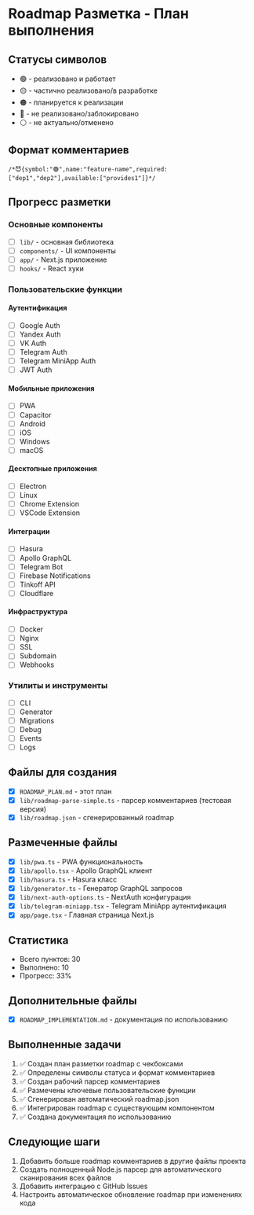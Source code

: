 # Roadmap Разметка - План выполнения

## Статусы символов
- 🟢 - реализовано и работает
- 🟡 - частично реализовано/в разработке  
- 🟠 - планируется к реализации
- 🔴 - не реализовано/заблокировано
- ⚪ - не актуально/отменено

## Формат комментариев
```
/*😈{symbol:"🟢",name:"feature-name",required:["dep1","dep2"],available:["provides1"]}*/
```

## Прогресс разметки

### Основные компоненты
- [ ] `lib/` - основная библиотека
- [ ] `components/` - UI компоненты
- [ ] `app/` - Next.js приложение
- [ ] `hooks/` - React хуки

### Пользовательские функции

#### Аутентификация
- [ ] Google Auth
- [ ] Yandex Auth  
- [ ] VK Auth
- [ ] Telegram Auth
- [ ] Telegram MiniApp Auth
- [ ] JWT Auth

#### Мобильные приложения
- [ ] PWA
- [ ] Capacitor
- [ ] Android
- [ ] iOS
- [ ] Windows
- [ ] macOS

#### Десктопные приложения
- [ ] Electron
- [ ] Linux
- [ ] Chrome Extension
- [ ] VSCode Extension

#### Интеграции
- [ ] Hasura
- [ ] Apollo GraphQL
- [ ] Telegram Bot
- [ ] Firebase Notifications
- [ ] Tinkoff API
- [ ] Cloudflare

#### Инфраструктура
- [ ] Docker
- [ ] Nginx
- [ ] SSL
- [ ] Subdomain
- [ ] Webhooks

### Утилиты и инструменты
- [ ] CLI
- [ ] Generator
- [ ] Migrations
- [ ] Debug
- [ ] Events
- [ ] Logs

## Файлы для создания
- [x] `ROADMAP_PLAN.md` - этот план
- [x] `lib/roadmap-parse-simple.ts` - парсер комментариев (тестовая версия)
- [x] `lib/roadmap.json` - сгенерированный roadmap

## Размеченные файлы
- [x] `lib/pwa.ts` - PWA функциональность
- [x] `lib/apollo.tsx` - Apollo GraphQL клиент
- [x] `lib/hasura.ts` - Hasura класс
- [x] `lib/generator.ts` - Генератор GraphQL запросов
- [x] `lib/next-auth-options.ts` - NextAuth конфигурация  
- [x] `lib/telegram-miniapp.tsx` - Telegram MiniApp аутентификация
- [x] `app/page.tsx` - Главная страница Next.js

## Статистика
- Всего пунктов: 30
- Выполнено: 10
- Прогресс: 33%

## Дополнительные файлы
- [x] `ROADMAP_IMPLEMENTATION.md` - документация по использованию

## Выполненные задачи
1. ✅ Создан план разметки roadmap с чекбоксами
2. ✅ Определены символы статуса и формат комментариев  
3. ✅ Создан рабочий парсер комментариев
4. ✅ Размечены ключевые пользовательские функции
5. ✅ Сгенерирован автоматический roadmap.json
6. ✅ Интегрирован roadmap с существующим компонентом
7. ✅ Создана документация по использованию

## Следующие шаги
1. Добавить больше roadmap комментариев в другие файлы проекта
2. Создать полноценный Node.js парсер для автоматического сканирования всех файлов  
3. Добавить интеграцию с GitHub Issues
4. Настроить автоматическое обновление roadmap при изменениях кода